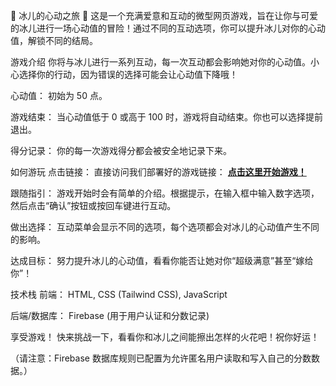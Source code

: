 💖 冰儿的心动之旅 💖
这是一个充满爱意和互动的微型网页游戏，旨在让你与可爱的冰儿进行一场心动值的冒险！通过不同的互动选项，你可以提升冰儿对你的心动值，解锁不同的结局。

游戏介绍
你将与冰儿进行一系列互动，每一次互动都会影响她对你的心动值。小心选择你的行动，因为错误的选择可能会让心动值下降哦！

心动值： 初始为 50 点。

游戏结束： 当心动值低于 0 或高于 100 时，游戏将自动结束。你也可以选择提前退出。

得分记录： 你的每一次游戏得分都会被安全地记录下来。

如何游玩
点击链接： 直接访问我们部署好的游戏链接：
[**点击这里开始游戏！**](https://2025binger.github.io/binger-game/)

跟随指引： 游戏开始时会有简单的介绍。根据提示，在输入框中输入数字选项，然后点击“确认”按钮或按回车键进行互动。

做出选择： 互动菜单会显示不同的选项，每个选项都会对冰儿的心动值产生不同的影响。

达成目标： 努力提升冰儿的心动值，看看你能否让她对你“超级满意”甚至“嫁给你”！

技术栈
前端： HTML, CSS (Tailwind CSS), JavaScript

后端/数据库： Firebase (用于用户认证和分数记录)

享受游戏！
快来挑战一下，看看你和冰儿之间能擦出怎样的火花吧！祝你好运！

（请注意：Firebase 数据库规则已配置为允许匿名用户读取和写入自己的分数数据。）

